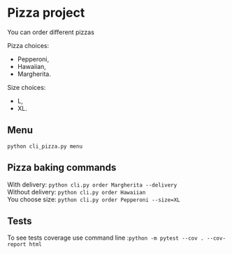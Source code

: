 # Pizza project

You can order different pizzas 

Pizza choices:
- Pepperoni,
- Hawaiian,
- Margherita.

Size choices:
- L,
- XL.

## Menu
`python cli_pizza.py menu`

## Pizza baking commands
With delivery: `python cli.py order Margherita --delivery`\
Without delivery: `python cli.py order Hawaiian`\
You choose size: `python cli.py order Pepperoni --size=XL`

## Tests
To see tests coverage use command line :`python -m pytest --cov . --cov-report html `